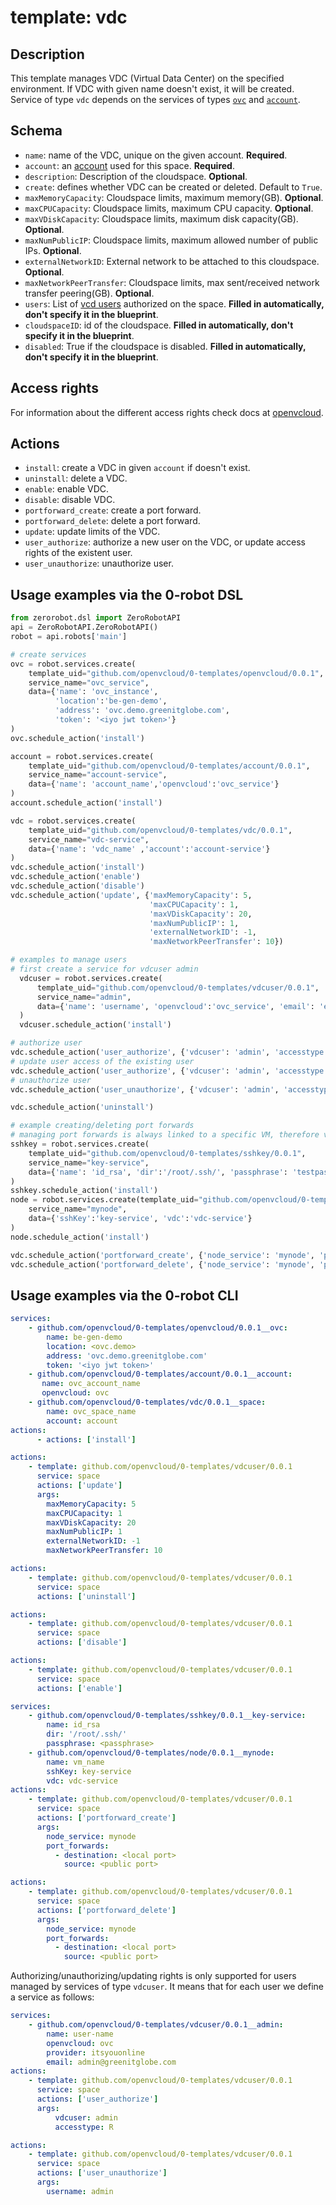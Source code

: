 # template: vdc

## Description

This template manages VDC (Virtual Data Center) on the specified environment. If VDC with given name doesn't exist, it will be created. Service of type `vdc` depends on the services of types [`ovc`](../openvcloud) and [`account`](../account).

## Schema

- `name`: name of the VDC, unique on the given account. **Required**.
- `account`: an [account](../account) used for this space. **Required**.
- `description`: Description of the cloudspace. **Optional**.
- `create`: defines whether VDC can be created or deleted. Default to `True`.
- `maxMemoryCapacity`: Cloudspace limits, maximum memory(GB). **Optional**.
- `maxCPUCapacity`: Cloudspace limits, maximum CPU capacity. **Optional**.
- `maxVDiskCapacity`: Cloudspace limits, maximum disk capacity(GB). **Optional**.
- `maxNumPublicIP`: Cloudspace limits, maximum allowed number of public IPs. **Optional**.
- `externalNetworkID`: External network to be attached to this cloudspace. **Optional**.
- `maxNetworkPeerTransfer`: Cloudspace limits, max sent/received network transfer peering(GB). **Optional**.
- `users`: List of [vcd users](#vdc-user) authorized on the space. **Filled in automatically, don't specify it in the blueprint**.
- `cloudspaceID`: id of the cloudspace. **Filled in automatically, don't specify it in the blueprint**.
- `disabled`: True if the cloudspace is disabled. **Filled in automatically, don't specify it in the blueprint**.

## Access rights

For information about the different access rights check docs at [openvcloud](https://github.com/0-complexity/openvcloud/blob/2.1.7/docs/EndUserPortal/Authorization/AuthorizationModel.md).

## Actions

- `install`: create a VDC in given `account` if doesn't exist.
- `uninstall`: delete a VDC.
- `enable`: enable VDC.
- `disable`: disable VDC.
- `portforward_create`: create a port forward.
- `portforward_delete`: delete a port forward.
- `update`: update limits of the VDC.
- `user_authorize`: authorize a new user on the VDC, or update access rights of the existent user.
- `user_unauthorize`: unauthorize user.

## Usage examples via the 0-robot DSL

``` python
from zerorobot.dsl import ZeroRobotAPI
api = ZeroRobotAPI.ZeroRobotAPI()
robot = api.robots['main']

# create services
ovc = robot.services.create(
    template_uid="github.com/openvcloud/0-templates/openvcloud/0.0.1",
    service_name="ovc_service",
    data={'name': 'ovc_instance',
          'location':'be-gen-demo',
          'address': 'ovc.demo.greenitglobe.com',
          'token': '<iyo jwt token>'}
)
ovc.schedule_action('install')

account = robot.services.create(
    template_uid="github.com/openvcloud/0-templates/account/0.0.1",
    service_name="account-service",
    data={'name': 'account_name','openvcloud':'ovc_service'}
)
account.schedule_action('install')

vdc = robot.services.create(
    template_uid="github.com/openvcloud/0-templates/vdc/0.0.1",
    service_name="vdc-service",
    data={'name': 'vdc_name' ,'account':'account-service'}
)
vdc.schedule_action('install')
vdc.schedule_action('enable')
vdc.schedule_action('disable')
vdc.schedule_action('update', {'maxMemoryCapacity': 5,
                               'maxCPUCapacity': 1,
                               'maxVDiskCapacity': 20,
                               'maxNumPublicIP': 1,
                               'externalNetworkID': -1,
                               'maxNetworkPeerTransfer': 10})

# examples to manage users
# first create a service for vdcuser admin
  vdcuser = robot.services.create(
      template_uid="github.com/openvcloud/0-templates/vdcuser/0.0.1",
      service_name="admin",
      data={'name': 'username', 'openvcloud':'ovc_service', 'email': 'email@mail.be'}
  )
  vdcuser.schedule_action('install')

# authorize user
vdc.schedule_action('user_authorize', {'vdcuser': 'admin', 'accesstype': 'R'})
# update user access of the existing user
vdc.schedule_action('user_authorize', {'vdcuser': 'admin', 'accesstype': 'W'})
# unauthorize user
vdc.schedule_action('user_unauthorize', {'vdcuser': 'admin', 'accesstype': 'W'})

vdc.schedule_action('uninstall')

# example creating/deleting port forwards
# managing port forwards is always linked to a specific VM, therefore vm service should be running
sshkey = robot.services.create(
    template_uid="github.com/openvcloud/0-templates/sshkey/0.0.1",
    service_name="key-service",
    data={'name': 'id_rsa', 'dir':'/root/.ssh/', 'passphrase': 'testpassphrase'}
)
sshkey.schedule_action('install')
node = robot.services.create(template_uid="github.com/openvcloud/0-templates/node/0.0.1",
    service_name="mynode",
    data={'sshKey':'key-service', 'vdc':'vdc-service'}
)
node.schedule_action('install')

vdc.schedule_action('portforward_create', {'node_service': 'mynode', 'ports':[{'source':22, 'destination':22}]})
vdc.schedule_action('portforward_delete', {'node_service': 'mynode', 'ports':[{'source':22, 'destination':22}]})

```

## Usage examples via the 0-robot CLI

```yaml
services:
    - github.com/openvcloud/0-templates/openvcloud/0.0.1__ovc:
        name: be-gen-demo
        location: <ovc.demo>
        address: 'ovc.demo.greenitglobe.com'
        token: '<iyo jwt token>'
    - github.com/openvcloud/0-templates/account/0.0.1__account:
       name: ovc_account_name
       openvcloud: ovc
    - github.com/openvcloud/0-templates/vdc/0.0.1__space:
        name: ovc_space_name
        account: account
actions:
      - actions: ['install']
```

```yaml
actions:
    - template: github.com/openvcloud/0-templates/vdcuser/0.0.1
      service: space
      actions: ['update']
      args:
        maxMemoryCapacity: 5
        maxCPUCapacity: 1
        maxVDiskCapacity: 20
        maxNumPublicIP: 1
        externalNetworkID: -1
        maxNetworkPeerTransfer: 10
```

```yaml
actions:
    - template: github.com/openvcloud/0-templates/vdcuser/0.0.1
      service: space
      actions: ['uninstall']
```

```yaml
actions:
    - template: github.com/openvcloud/0-templates/vdcuser/0.0.1
      service: space
      actions: ['disable']
```

```yaml
actions:
    - template: github.com/openvcloud/0-templates/vdcuser/0.0.1
      service: space
      actions: ['enable']
```

```yaml
services:
    - github.com/openvcloud/0-templates/sshkey/0.0.1__key-service:
        name: id_rsa
        dir: '/root/.ssh/'
        passphrase: <passphrase>
    - github.com/openvcloud/0-templates/node/0.0.1__mynode:
        name: vm_name
        sshKey: key-service
        vdc: vdc-service
actions:
    - template: github.com/openvcloud/0-templates/vdcuser/0.0.1
      service: space
      actions: ['portforward_create']
      args:
        node_service: mynode
        port_forwards:
          - destination: <local port>
            source: <public port>
```

```yaml
actions:
    - template: github.com/openvcloud/0-templates/vdcuser/0.0.1
      service: space
      actions: ['portforward_delete']
      args:
        node_service: mynode
        port_forwards:
          - destination: <local port>
            source: <public port>
```

Authorizing/unauthorizing/updating rights is only supported for users managed by services of type `vdcuser`.
It means that for each user we define a service as follows:

```yaml
services:
    - github.com/openvcloud/0-templates/vdcuser/0.0.1__admin:
        name: user-name
        openvcloud: ovc
        provider: itsyouonline
        email: admin@greenitglobe.com
actions:
    - template: github.com/openvcloud/0-templates/vdcuser/0.0.1
      service: space
      actions: ['user_authorize']
      args:
          vdcuser: admin
          accesstype: R
```

```yaml
actions:
    - template: github.com/openvcloud/0-templates/vdcuser/0.0.1
      service: space
      actions: ['user_unauthorize']
      args:
        username: admin
```